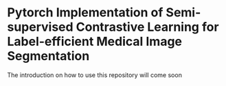 # Pytorch Implementation of Semi-supervised Contrastive Learning for Label-efficient Medical Image Segmentation
The introduction on how to use this repository will come soon
